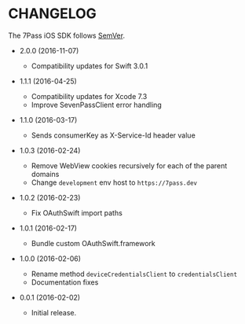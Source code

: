 # CHANGELOG

The 7Pass iOS SDK follows [SemVer](http://semver.org/).

- 2.0.0 (2016-11-07)
  - Compatibility updates for Swift 3.0.1

- 1.1.1 (2016-04-25)
  - Compatibility updates for Xcode 7.3
  - Improve SevenPassClient error handling

- 1.1.0 (2016-03-17)
  - Sends consumerKey as X-Service-Id header value

- 1.0.3 (2016-02-24)
  - Remove WebView cookies recursively for each of the parent domains
  - Change `development` env host to `https://7pass.dev`

- 1.0.2 (2016-02-23)
  - Fix OAuthSwift import paths

- 1.0.1 (2016-02-17)
  - Bundle custom OAuthSwift.framework

- 1.0.0 (2016-02-06)
  - Rename method `deviceCredentialsClient` to `credentialsClient`
  - Documentation fixes

- 0.0.1 (2016-02-02)
  - Initial release.
